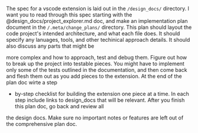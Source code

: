 The spec for a vscode extension is laid out in the
`/design_docs/` directory. I want you to read through this spec
starting with the @design_docs/project_explorer.md doc,
and make an implementation plan document in the
`/.meta/change_plans/` directory. This plan should layout the
code project's intended architecture, and what each file does.
It should specify any lanuages, tools, and other techinical
approach details. It should also discuss any parts that might be

more complex and how to approach, test and debug them. Figure
out how to break up the project into testable pieces. You might
have to implement only some of the tests outlined in the
documentation, and then come back and flesh them out as you add
pieces to the extension. At the end of the plan doc wirte a step

- by-step checklist for building the extension one piece at a
  time. In each step include links to design_docs that will be
  relevant. After you finish this plan doc, go back and review all

the design docs. Make sure no important notes or features are
left out of the comprehensive plan doc.
